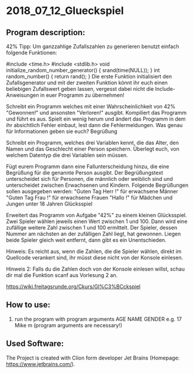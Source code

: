 # 2018_07_12_Glueckspiel

## Program description:
42%
Tipp: Um ganzzahlige Zufallszahlen zu generieren benutzt einfach folgende Funktionen:

#include <time.h>
#include <stdlib.h>
void initialize_random_number_generator()
{
  srand(time(NULL));
}
int random_number()
{
  return rand();
}
Die erste Funktion initialisiert den Zufallsgenerator und mit der zweiten Funktion
könnt ihr euch einen beliebigen Zufallswert geben lassen, vergesst dabei nicht die
Include-Anweisungen in euer Programm zu übernehmen!

Schreibt ein Programm welches mit einer Wahrscheinlichkeit von 42% "Gewonnen!" und
ansonsten "Verloren!" ausgibt. Kompiliert das Programm und führt es aus. Spielt ein
wenig herum und ändert das Programm in dem ihr absichtlich Fehler einbaut, lest dann
 die Fehlermeldungen. Was genau für Informationen geben sie euch?
Begrüßung

Schreibt ein Programm, welches drei Variablen kennt, die das Alter, den Namen und
das Geschlecht einer Person speichern. Überlegt euch, von welchem Datentyp die drei
Variablen sein müssen.

Fügt eurem Programm dann eine Fallunterscheidung hinzu, die eine Begrüßung für die
genannte Person ausgibt. Der Begrüßungstext unterscheidet sich für Personen, die
männlich oder weiblich sind und unterscheidet zwischen Erwachsenen und Kindern.
Folgende Begrüßungen sollen ausgegeben werden:
"Guten Tag Herr <name>!" für erwachsene Männer
"Guten Tag Frau <name>!" für erwachsene Frauen
"Hallo <name>!" für Mädchen und Jungen unter 18 Jahren
Glücksspiel

Erweitert das Programm von Aufgabe "42%" zu einem kleinen Glücksspiel. Zwei Spieler
wählen jeweils einen Wert zwischen 1 und 100. Dann wird eine zufällige weitere Zahl
zwischen 1 und 100 ermittelt. Der Spieler, dessen Nummer am nächsten an der zufälligen
Zahl liegt, hat gewonnen. Liegen beide Spieler gleich weit entfernt, dann gibt es ein
Unentschieden.

Hinweis: Es reicht aus, wenn die Zahlen, die die Spieler wählen, direkt im Quellcode
verankert sind, ihr müsst diese nicht von der Konsole einlesen.

Hinweis 2: Falls du die Zahlen doch von der Konsole einlesen willst, schau dir mal
die Funktion scanf aus Vorlesung 2 an.

https://wiki.freitagsrunde.org/Ckurs/Gl%C3%BCckspiel

## How to use:
1. run the program with program arguments AGE NAME GENDER e.g. 17 Mike m (program arguments are necessary!)

## Used Software:
The Project is created with Clion form developer Jet Brains (Homepage: https://www.jetbrains.com/).
